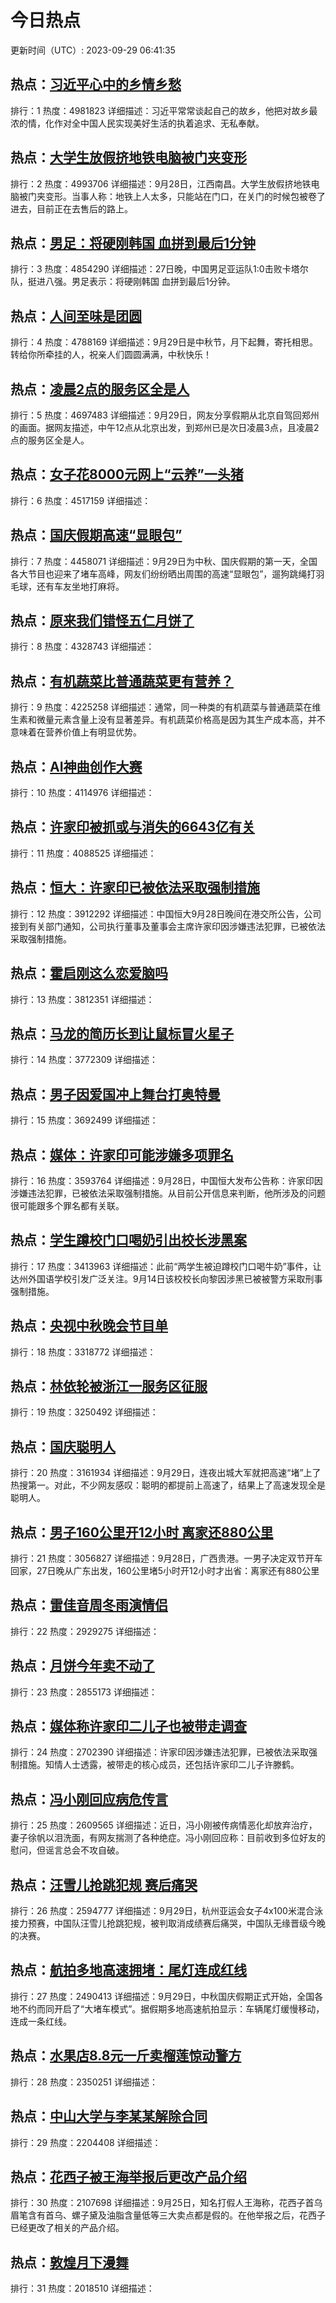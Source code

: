 # 今日热点

更新时间（UTC）: 2023-09-29 06:41:35

## 热点：[习近平心中的乡情乡愁](https://cn.bing.com/search?q=习近平心中的乡情乡愁)
排行：1
热度：4981823
详细描述：习近平常常谈起自己的故乡，他把对故乡最浓的情，化作对全中国人民实现美好生活的执着追求、无私奉献。

## 热点：[大学生放假挤地铁电脑被门夹变形](https://cn.bing.com/search?q=大学生放假挤地铁电脑被门夹变形)
排行：2
热度：4993706
详细描述：9月28日，江西南昌。大学生放假挤地铁电脑被门夹变形。当事人称：地铁上人太多，只能站在门口，在关门的时候包被卷了进去，目前正在去售后的路上。

## 热点：[男足：将硬刚韩国 血拼到最后1分钟](https://cn.bing.com/search?q=男足：将硬刚韩国血拼到最后1分钟)
排行：3
热度：4854290
详细描述：27日晚，中国男足亚运队1:0击败卡塔尔队，挺进八强。男足表示：将硬刚韩国 血拼到最后1分钟。

## 热点：[人间至味是团圆](https://cn.bing.com/search?q=人间至味是团圆)
排行：4
热度：4788169
详细描述：9月29日是中秋节，月下起舞，寄托相思。转给你所牵挂的人，祝亲人们圆圆满满，中秋快乐！

## 热点：[凌晨2点的服务区全是人](https://cn.bing.com/search?q=凌晨2点的服务区全是人)
排行：5
热度：4697483
详细描述：9月29日，网友分享假期从北京自驾回郑州的画面。据网友描述，中午12点从北京出发，到郑州已是次日凌晨3点，且凌晨2点的服务区全是人。

## 热点：[女子花8000元网上“云养”一头猪](https://cn.bing.com/search?q=女子花8000元网上“云养”一头猪)
排行：6
热度：4517159
详细描述：

## 热点：[国庆假期高速“显眼包”](https://cn.bing.com/search?q=国庆假期高速“显眼包”)
排行：7
热度：4458071
详细描述：9月29日为中秋、国庆假期的第一天，全国各大节目也迎来了堵车高峰，网友们纷纷晒出周围的高速“显眼包”，遛狗跳绳打羽毛球，还有车友坐地打麻将。

## 热点：[原来我们错怪五仁月饼了](https://cn.bing.com/search?q=原来我们错怪五仁月饼了)
排行：8
热度：4328743
详细描述：

## 热点：[有机蔬菜比普通蔬菜更有营养？](https://cn.bing.com/search?q=有机蔬菜比普通蔬菜更有营养？)
排行：9
热度：4225258
详细描述：通常，同一种类的有机蔬菜与普通蔬菜在维生素和微量元素含量上没有显著差异。有机蔬菜价格高是因为其生产成本高，并不意味着在营养价值上有明显优势。

## 热点：[AI神曲创作大赛](https://cn.bing.com/search?q=AI神曲创作大赛)
排行：10
热度：4114976
详细描述：

## 热点：[许家印被抓或与消失的6643亿有关](https://cn.bing.com/search?q=许家印被抓或与消失的6643亿有关)
排行：11
热度：4088525
详细描述：

## 热点：[恒大：许家印已被依法采取强制措施](https://cn.bing.com/search?q=恒大：许家印已被依法采取强制措施)
排行：12
热度：3912292
详细描述：中国恒大9月28日晚间在港交所公告，公司接到有关部门通知，公司执行董事及董事会主席许家印因涉嫌违法犯罪，已被依法采取强制措施。

## 热点：[霍启刚这么恋爱脑吗](https://cn.bing.com/search?q=霍启刚这么恋爱脑吗)
排行：13
热度：3812351
详细描述：

## 热点：[马龙的简历长到让鼠标冒火星子](https://cn.bing.com/search?q=马龙的简历长到让鼠标冒火星子)
排行：14
热度：3772309
详细描述：

## 热点：[男子因爱国冲上舞台打奥特曼](https://cn.bing.com/search?q=男子因爱国冲上舞台打奥特曼)
排行：15
热度：3692499
详细描述：

## 热点：[媒体：许家印可能涉嫌多项罪名](https://cn.bing.com/search?q=媒体：许家印可能涉嫌多项罪名)
排行：16
热度：3593764
详细描述：9月28日，中国恒大发布公告称：许家印因涉嫌违法犯罪，已被依法采取强制措施。从目前公开信息来判断，他所涉及的问题很可能跟多个罪名都有关联。

## 热点：[学生蹲校门口喝奶引出校长涉黑案](https://cn.bing.com/search?q=学生蹲校门口喝奶引出校长涉黑案)
排行：17
热度：3413963
详细描述：此前“两学生被迫蹲校门口喝牛奶”事件，让达州外国语学校引发广泛关注。9月14日该校校长向黎因涉黑已被被警方采取刑事强制措施。

## 热点：[央视中秋晚会节目单](https://cn.bing.com/search?q=央视中秋晚会节目单)
排行：18
热度：3318772
详细描述：

## 热点：[林依轮被浙江一服务区征服](https://cn.bing.com/search?q=林依轮被浙江一服务区征服)
排行：19
热度：3250492
详细描述：

## 热点：[国庆聪明人](https://cn.bing.com/search?q=国庆聪明人)
排行：20
热度：3161934
详细描述：9月29日，连夜出城大军就把高速“堵”上了热搜第一。对此，不少网友感叹：聪明的都提前上高速了，结果上了高速发现全是聪明人。

## 热点：[男子160公里开12小时 离家还880公里](https://cn.bing.com/search?q=男子160公里开12小时离家还880公里)
排行：21
热度：3056827
详细描述：9月28日，广西贵港。一男子决定双节开车回家，27日晚从广东出发，160公里堵5小时开12小时才出省：离家还有880公里

## 热点：[雷佳音周冬雨演情侣](https://cn.bing.com/search?q=雷佳音周冬雨演情侣)
排行：22
热度：2929275
详细描述：

## 热点：[月饼今年卖不动了](https://cn.bing.com/search?q=月饼今年卖不动了)
排行：23
热度：2855173
详细描述：

## 热点：[媒体称许家印二儿子也被带走调查](https://cn.bing.com/search?q=媒体称许家印二儿子也被带走调查)
排行：24
热度：2702390
详细描述：许家印因涉嫌违法犯罪，已被依法采取强制措施。知情人士透露，被带走的核心成员，还包括许家印二儿子许滕鹤。

## 热点：[冯小刚回应病危传言](https://cn.bing.com/search?q=冯小刚回应病危传言)
排行：25
热度：2609565
详细描述：近日，冯小刚被传病情恶化却放弃治疗，妻子徐帆以泪洗面，有网友揣测了各种绝症。冯小刚回应称：目前收到多位好友的慰问，但谣言总会不攻自破。

## 热点：[汪雪儿抢跳犯规 赛后痛哭](https://cn.bing.com/search?q=汪雪儿抢跳犯规赛后痛哭)
排行：26
热度：2594777
详细描述：9月29日，杭州亚运会女子4x100米混合泳接力预赛，中国队汪雪儿抢跳犯规，被判取消成绩赛后痛哭，中国队无缘晋级今晚的决赛。


## 热点：[航拍多地高速拥堵：尾灯连成红线](https://cn.bing.com/search?q=航拍多地高速拥堵：尾灯连成红线)
排行：27
热度：2490413
详细描述：9月29日，中秋国庆假期正式开始，全国各地不约而同开启了“大堵车模式”。据假期多地高速航拍显示：车辆尾灯缓慢移动，连成一条红线。

## 热点：[水果店8.8元一斤卖榴莲惊动警方](https://cn.bing.com/search?q=水果店8.8元一斤卖榴莲惊动警方)
排行：28
热度：2350251
详细描述：

## 热点：[中山大学与李某某解除合同](https://cn.bing.com/search?q=中山大学与李某某解除合同)
排行：29
热度：2204408
详细描述：

## 热点：[花西子被王海举报后更改产品介绍](https://cn.bing.com/search?q=花西子被王海举报后更改产品介绍)
排行：30
热度：2107698
详细描述：9月25日，知名打假人王海称，花西子首乌眉笔含有首乌、螺子黛及油脂含量低等三大卖点都是假的。在他举报之后，花西子已经更改了相关的产品介绍。

## 热点：[敦煌月下漫舞](https://cn.bing.com/search?q=敦煌月下漫舞)
排行：31
热度：2018510
详细描述：

